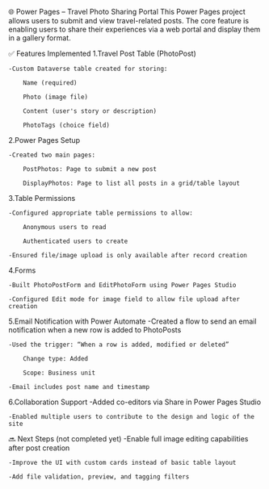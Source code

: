 🌐 Power Pages – Travel Photo Sharing Portal
This Power Pages project allows users to submit and view travel-related posts. The core feature is enabling users to share their experiences via a web portal and display them in a gallery format.

✅ Features Implemented
1.Travel Post Table (PhotoPost)

    -Custom Dataverse table created for storing:

        Name (required)

        Photo (image file)

        Content (user's story or description)

        PhotoTags (choice field)

2.Power Pages Setup

    -Created two main pages:

        PostPhotos: Page to submit a new post

        DisplayPhotos: Page to list all posts in a grid/table layout

3.Table Permissions

    -Configured appropriate table permissions to allow:

        Anonymous users to read

        Authenticated users to create

    -Ensured file/image upload is only available after record creation

4.Forms

    -Built PhotoPostForm and EditPhotoForm using Power Pages Studio

    -Configured Edit mode for image field to allow file upload after creation

5.Email Notification with Power Automate
    -Created a flow to send an email notification when a new row is added to PhotoPosts

    -Used the trigger: “When a row is added, modified or deleted”

        Change type: Added

        Scope: Business unit

    -Email includes post name and timestamp

6.Collaboration Support
    -Added co-editors via Share in Power Pages Studio

    -Enabled multiple users to contribute to the design and logic of the site

🔜 Next Steps (not completed yet)
    -Enable full image editing capabilities after post creation

    -Improve the UI with custom cards instead of basic table layout

    -Add file validation, preview, and tagging filters

